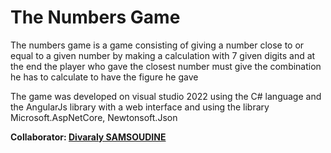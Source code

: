 # The Numbers Game

 The numbers game is a game consisting of giving a number close to or equal to a given number by making a calculation with 7 given digits and at the end the player who gave the closest number must give the combination he has to calculate to have the figure he gave

The game was developed on visual studio 2022 using the C# language  and the AngularJs library with a web interface and using the library Microsoft.AspNetCore, Newtonsoft.Json

**Collaborator: [Divaraly SAMSOUDINE](https://github.com/Severino2642)**
